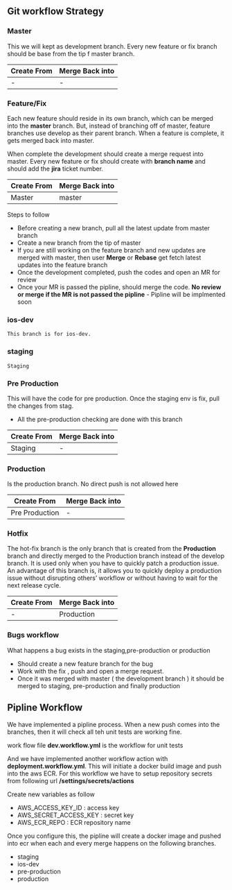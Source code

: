 ## Git workflow Strategy

### Master
This we will kept as development branch. Every new feature or fix branch should be base from the tip f master branch.

| Create From  | Merge Back into |
| ------------ | ------------- |
| - | - |

### Feature/Fix
Each new feature should reside in its own branch, which can be merged into the **master** branch. But, instead of branching off of master, feature branches use develop as their parent branch. When a feature is complete, it gets merged back into master.

When complete the development should create a merge request into master. Every new feature or fix should create with **branch name** and should add the **jira** ticket number. 

| Create From  | Merge Back into |
| ------------ | ------------- |
| Master | master |

Steps to follow
- Before creating a new branch, pull all the latest update from master branch
- Create a new branch from the tip of master
- If you are still working on the feature branch and new updates are merged with master, then user **Merge** or **Rebase** get fetch latest updates into the feature branch
- Once the development completed, push the codes and open an MR for review
- Once your MR is passed the pipline, should merge the code.
**No review or merge if the MR is not passed the pipline** - Pipline will be implmented soon

### ios-dev
    This branch is for ios-dev.

### staging
    Staging 

### Pre Production
This will have the code for pre production. Once the staging env is fix, pull the changes from stag.
- All the pre-production checking are done with this branch

| Create From  | Merge Back into |
| ------------ | ------------- |
| Staging | - |


### Production

Is the production branch. No direct push is not allowed here

| Create From  | Merge Back into |
| ------------ | ------------- |
| Pre Production | - |

### Hotfix
The hot-fix branch is the only branch that is created from the **Production** branch and directly merged to the Production branch instead of the develop branch. It is used only when you have to quickly patch a production issue. An advantage of this branch is, it allows you to quickly deploy a production issue without disrupting others’ workflow or without having to wait for the next release cycle.

| Create From  | Merge Back into |
| ------------ | ------------- |
| - | Production |


### Bugs workflow
What happens a bug exists in the staging,pre-production or production
- Should create a new feature branch for the bug
- Work with the fix , push and open a merge request.
- Once it was merged with master ( the development branch ) it should be merged to staging, pre-production and finally production



## Pipline Workflow

We have implemented a pipline process. When a new push comes into the branches, then it will check all teh unit tests are working fine.

work flow file **dev.workflow.yml** is the workflow for unit tests

And we have implemented another workflow action with **deployment.workflow.yml**. 
This will initiate a docker build image and push into the aws ECR. For this workflow we have to setup repository secrets from following url **<repository url>/settings/secrets/actions**

Create new variables as follow
- AWS_ACCESS_KEY_ID : access key
- AWS_SECRET_ACCESS_KEY : secret key
- AWS_ECR_REPO  : ECR repository name

Once you configure this, the pipline will create a docker image and pushed into ecr when each and every merge happens on the following branches.
- staging
- ios-dev
- pre-production
- production 